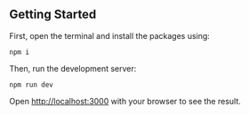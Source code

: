 ## Getting Started

First, open the terminal and install the packages using:
```
npm i
```

Then, run the development server:

```
npm run dev
```

Open [http://localhost:3000](http://localhost:3000) with your browser to see the result.

